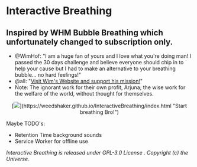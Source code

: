 # Interactive Breathing
## Inspired by WHM Bubble Breathing which unfortunately changed to subscription only.
- @WimHof: "I am a huge fan of yours and I love what you're doing man! I passed the 30 days challenge and believe everyone should chip in to help your cause but I had to make an alternative to your breathing bubble... no hard feelings!"
- @all: "[Visit Wim\'s Website and support his mission!](https://www.wimhofmethod.com/breathing-techniques)"
- Note: The ignorant work for their own profit, Arjuna; the wise work for the welfare of the world, without thought for themselves.

<p align="center">
  [<img src="https://weedshaker.github.io/InteractiveBreathing/img/icon_192x192.png">](https://weedshaker.github.io/InteractiveBreathing/index.html "Start breathing Bro!")<br />
</p>

Maybe TODO's:
- Retention Time background sounds
- Service Worker for offline use

*Interactive Breathing is released under GPL-3.0 License . Copyright (c) the Universe.*
